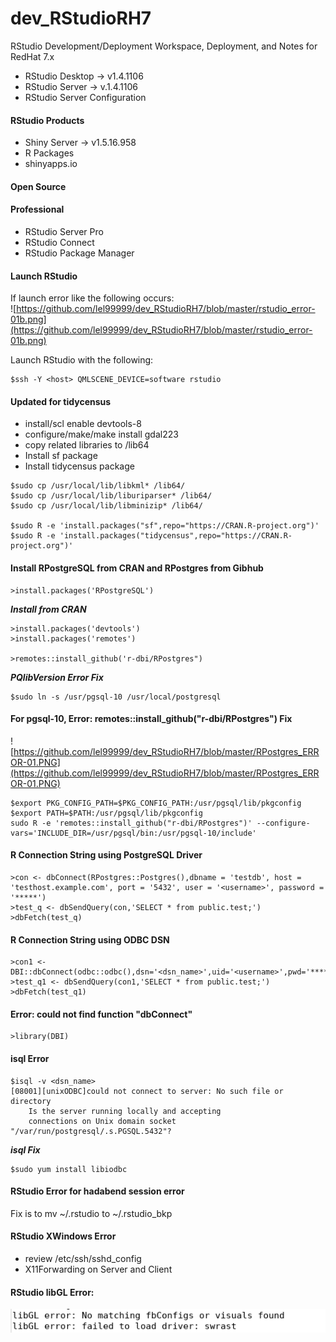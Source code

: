 # dev_RStudioRH7
RStudio Development/Deployment Workspace, Deployment, and Notes for RedHat 7.x
- RStudio Desktop -> v1.4.1106
- RStudio Server -> v.1.4.1106
- RStudio Server Configuration

#### RStudio Products
- Shiny Server -> v1.5.16.958
- R Packages
- shinyapps.io <br/>

#### Open Source

#### Professional
- RStudio Server Pro
- RStudio Connect
- RStudio Package Manager

#### Launch RStudio
If launch error like the following occurs: <br/>
![https://github.com/lel99999/dev_RStudioRH7/blob/master/rstudio_error-01b.png](https://github.com/lel99999/dev_RStudioRH7/blob/master/rstudio_error-01b.png) <br/>

Launch RStudio with the following: <br/>

```
$ssh -Y <host> QMLSCENE_DEVICE=software rstudio
```

#### Updated for tidycensus
- install/scl enable devtools-8
- configure/make/make install gdal223
- copy related libraries to /lib64
- Install sf package
- Install tidycensus package

```
$sudo cp /usr/local/lib/libkml* /lib64/
$sudo cp /usr/local/lib/liburiparser* /lib64/
$sudo cp /usr/local/lib/libminizip* /lib64/

$sudo R -e 'install.packages("sf",repo="https://CRAN.R-project.org")'
$sudo R -e 'install.packages("tidycensus",repo="https://CRAN.R-project.org")'
```

#### Install RPostgreSQL from CRAN and RPostgres from Gibhub
```
>install.packages('RPostgreSQL')
```

***Install from CRAN*** <br/>
```
>install.packages('devtools')
>install.packages('remotes')

>remotes::install_github('r-dbi/RPostgres")
```

***PQlibVersion Error Fix*** <br/>
```
$sudo ln -s /usr/pgsql-10 /usr/local/postgresql
```

#### For pgsql-10, Error: remotes::install_github("r-dbi/RPostgres") Fix
![https://github.com/lel99999/dev_RStudioRH7/blob/master/RPostgres_ERROR-01.PNG](https://github.com/lel99999/dev_RStudioRH7/blob/master/RPostgres_ERROR-01.PNG) <br/>

```
$export PKG_CONFIG_PATH=$PKG_CONFIG_PATH:/usr/pgsql/lib/pkgconfig
$export PATH=$PATH:/usr/pgsql/lib/pkgconfig
sudo R -e 'remotes::install_github("r-dbi/RPostgres")' --configure-vars='INCLUDE_DIR=/usr/pgsql/bin:/usr/pgsql-10/include'
```

#### R Connection String using PostgreSQL Driver
```
>con <- dbConnect(RPostgres::Postgres(),dbname = 'testdb', host = 'testhost.example.com', port = '5432', user = '<username>', password = '*****')
>test_q <- dbSendQuery(con,'SELECT * from public.test;')
>dbFetch(test_q)

```

#### R Connection String using ODBC DSN
```
>con1 <- DBI::dbConnect(odbc::odbc(),dsn='<dsn_name>',uid='<username>',pwd='*****')
>test_q1 <- dbSendQuery(con1,'SELECT * from public.test;')
>dbFetch(test_q1)
```
#### Error: could not find function "dbConnect"
```
>library(DBI)
```
#### isql Error
```
$isql -v <dsn_name>
[08001][unixODBC]could not connect to server: No such file or directory
	Is the server running locally and accepting
	connections on Unix domain socket "/var/run/postgresql/.s.PGSQL.5432"?
```
***isql Fix*** <br/>
```
$sudo yum install libiodbc
```
#### RStudio Error for hadabend session error
Fix is to mv  ~/.rstudio to ~/.rstudio_bkp <br/>

#### RStudio XWindows Error
- review /etc/ssh/sshd_config <br/>
- X11Forwarding on Server and Client

#### RStudio libGL Error:
![RStudio libGL Error](https://github.com/lel99999/dev_RStudioRH7/blob/master/rstudio-libGL-errors-01.PNG) <br/>
